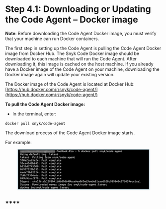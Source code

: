 # Step 4.1: Downloading or Updating the Code Agent – Docker image

**Note**: Before downloading the Code Agent Docker image, you must verify that your machine can run Docker containers.

The first step in setting up the Code Agent is pulling the Code Agent Docker image from Docker Hub. The Snyk Code Docker image should be downloaded to each machine that will run the Code Agent. After downloading it, this image is cached on the host machine. If you already have a Docker image of the Code Agent on your machine, downloading the Docker image again will update your existing version.

The Docker image of the Code Agent is located at Docker Hub: [https://hub.docker.com/r/snyk/code-agent/](https://hub.docker.com/r/snyk/code-agent/)

**To pull the Code Agent Docker image:**

* In the terminal, enter:

```
docker pull snyk/code-agent
```

The download process of the Code Agent Docker image starts.

For example:

<figure><img src="../../../../../.gitbook/assets/Code Agent - Pull docker image - New.png" alt=""><figcaption></figcaption></figure>

## ****
